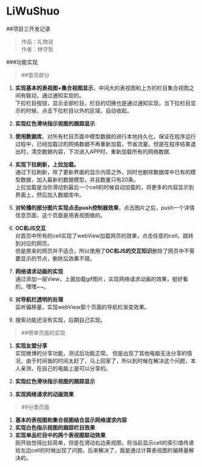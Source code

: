 # LiWuShuo

##项目三开发记录
>作品：礼物说  
 作者：林守哲  

 
###功能实现  

>##首页部分

1. **实现基本的表视图+集合视图显示**，中间大的表视图和上方的栏目集合视图之间有联动，通过通知实现的。  
下拉栏目按钮，显示全部栏目，栏目的切换也是通过通知实现，当下拉栏目显示的时候，点击下拉栏目以外的区域，自动收起。  

2. **实现红色滑块指示视图的跟踪显示**


2. **使用数据库**，对所有栏目页面中模型数据的进行本地持久化，保证在程序运行过程中，已经加载过的网络数据不再重新加载，节省流量。但是在程序结束退出时，清空数据内容，下次进入APP时，重新加载所有的网络数据.
    
3. **实现下拉刷新，上拉加载。**  
	通过下拉刷新，除了更新界面的显示内容之外，同时也删除数据库中已有的模型数据，加入最新的数据模型，并且数量只有20条。  
	上拉加载是当你滑动到最后一个cell的时候自动加载的，将更多的内容显示到界面上，然后加入数据库中。  
	
4. **对轮播的部分图片实现点击push控制器效果**，点击图片之后，push一个详情信息页面，这个页面是用表视图做的。  

5. **OC和JS交互**  
  对首页中所有的cell实现了webView加载网页的效果，点击任意的cell，跳转到对应的网页。  
	但是原来的网页并不适合，所以使用了**OC和JS的交互知识**删除了网页中不需要显示的节点，删除后效果不错。    
	 
6. **网络请求动画的实现**  
	通过添加一层View，上面加载gif图片，实现网络请求动画的效果，挺好看的。嘿嘿~~。
7. **对导航栏透明的处理**  
	监听偏移量，实现webView那个页面的导航栏渐变效果。    
	
8. 搜索功能还没有实现，后期自己实现。
	
>##榜单页面的实现

1. **实现友盟分享**    
	实现微博的分享功能，测试后功能正常。
	但是出现了其他电脑无法分享的情况，由于时间我的时间太赶了，马上回家了，所以到时候在解决这个问题，本人亲测，在自己的电脑上是可以分享的。    
	
2. **实现红色滑块指示视图的跟踪显示**

3. **实现网络请求的动画效果**

>##分类页面    

1. **基本的表视图和集合视图结合显示网络请求内容**  
2. **实现白色指示视图的跟踪栏目效果**  
3. **实现单品栏目中的两个表视图联动效果**  
	刚开始觉得比较简单，但是在滑动右边表视图，将当前显示cell的索引值传递给左边cell的时候出现了问题。后来解决了，我是通过计算表视图的偏移量解决的。

